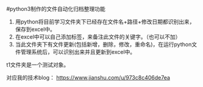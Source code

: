 #python3制作的文件自动化归档整理功能
1. 用python将目前学习文件夹下已经存在文件名+路径+修改日期都识别出来，保存到excel中。
2. 在excel中可以自己添加标签，来备注此文件的关键字。（也可以不加）
3. 当此文件夹下有文件更新(包括新增，删除，修改，重命名)，在运行python文件管理系统后，可以识别出来并且更新到excel中。

t1文件夹是一个测试对象。

对应我的技术blog：
https://www.jianshu.com/u/973c8c406de7ea

